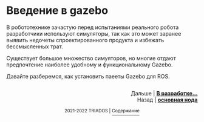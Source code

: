 # Введение в gazebo

В робототехнике зачастую перед испытаниями реального робота разработчики используют симуляторы, так как это может заранее выявить недочеты спроектированного продукта и избежать бессмысленных трат.

Существует большое множество симуяторов, но многие отдают предпочтение наиболее удобному и функциональному Gazebo.

Давайте разберемся, как установить паееты Gazebo для ROS.

```bash
```

<p align="right">Дальше | <b><a href="">В разработке...</a></b>
<br/>
Назад | <b><a href="main_node.md">основная нода</a></b></p>

<p align="center"><sup>2021-2022 TRIADOS | </sup><a href="../README.md#содержание"><sup>Содержание</sup></a></p>
